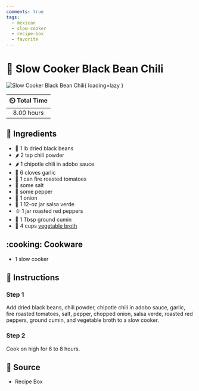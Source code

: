 ```yaml
---
comments: true
tags:
  - mexican
  - slow-cooker
  - recipe-box
  - favorite
---
```

# :stew: Slow Cooker Black Bean Chili

![Slow Cooker Black Bean Chili](../assets/images/slow-cooker-black-bean-chili.jpg){ loading=lazy }

| :timer_clock: Total Time |
|:-----------------------: |
| 8.00 hours |

## :salt: Ingredients

- :peanuts: 1 lb dried black beans
- :hot_pepper: 2 tsp chili powder
- :hot_pepper: 1 chipotle chili in adobo sauce
- :garlic: 6 cloves garlic
- :tomato: 1 can fire roasted tomatoes
- :salt: some salt
- :salt: some pepper
- :onion: 1 onion
- :stew: 1 12-oz jar salsa verde
- :bell_pepper: 1 jar roasted red peppers
- :herb: 1 Tbsp ground cumin
- :stew: 4 cups [vegetable broth][1]

## :cooking: Cookware

- 1 slow cooker

## :pencil: Instructions

### Step 1

Add dried black beans, chili powder, chipotle chili in adobo sauce, garlic, fire roasted tomatoes, salt, pepper, chopped
onion, salsa verde, roasted red peppers, ground cumin, and vegetable broth to a slow cooker.

### Step 2

Cook on high for 6 to 8 hours.

## :link: Source

- Recipe Box

[1]: <../ingredients/vegetable-broth.md>
